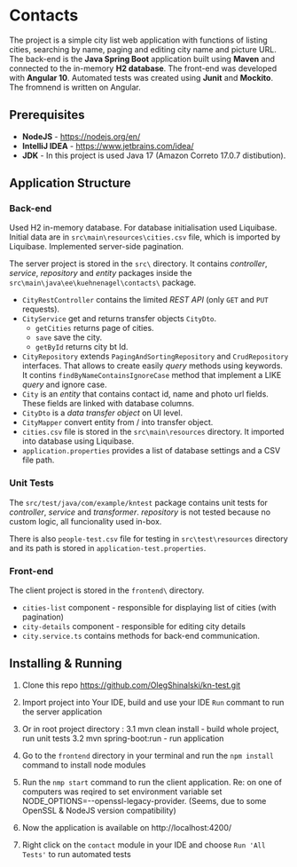 # Contacts
The project is a simple city list web application with functions of listing cities, searching by name, paging and editing city name and picture URL. 
The back-end is the **Java Spring Boot** application built using **Maven** and connected to the in-memory **H2 database**. The front-end was developed with **Angular 10**. Automated tests was created using **Junit** and **Mockito**.
The fromnend is written on Angular.

## Prerequisites
- **NodeJS** - https://nodejs.org/en/
- **IntelliJ IDEA** - https://www.jetbrains.com/idea/
- **JDK** - In this project is used Java 17 (Amazon Correto 17.0.7 distibution).

## Application Structure
### Back-end
Used H2 in-memory database.
For database initialisation used Liquibase.
Initial data are in `src\main\resources\cities.csv` file, which is imported by Liquibase.
Implemented server-side pagination.

The server project is stored in the `src\` directory. It contains *controller*, *service*, *repository* and *entity* packages inside the `src\main\java\ee\kuehnenagel\contacts\` package.
- `CityRestController` contains the limited *REST API* (only `GET` and `PUT` requests).
- `CityService` get and returns transfer objects `CityDto`. 
	 - `getCities` returns page of cities.
	 - `save` save the city.
	 - `getById` returns city bt Id.
- `CityRepository` extends `PagingAndSortingRepository` and `CrudRepository` interfaces. That allows to create easily *query* methods using keywords. It contins `findByNameContainsIgnoreCase` method that implement a LIKE *query* and ignore case.
- `City` is an *entity* that contains contact id, name and photo url fields. These fields are linked with database columns.
- `CityDto` is a *data transfer object* on UI level.
- `CityMapper` convert entity from / into transfer object.
- `cities.csv` file is stored in the `src\main\resources` directory. It imported into database using Liquibase.
- `application.properties` provides a list of database settings and a CSV file path.

### Unit Tests
The `src/test/java/com/example/kntest` package contains unit tests for *controller*, *service* and *transformer*. *repository* is not tested because no custom logic, all funcionality used in-box.  

There is also `people-test.csv` file for testing in `src\test\resources` directory and its path is stored in `application-test.properties`.

### Front-end
The client project is stored in the `frontend\` directory.
- `cities-list` component - responsible for displaying list of cities (with pagination)
- `city-details` component - responsible for editing city details
- `city.service.ts` contains methods for back-end communication.

## Installing & Running 
1. Clone this repo https://github.com/OlegShinalski/kn-test.git

2. Import project into Your IDE, build and use your IDE `Run` commant to run the server application

3. Or in root project directory :
   3.1 mvn clean install - build whole project, run unit tests
   3.2 mvn spring-boot:run - run application

4. Go to the `frontend` directory in your terminal and run the `npm install` command to install node modules 

5. Run the `nmp start` command to run the client application. Re: on one of computers was reqired to set environment variable set NODE_OPTIONS=--openssl-legacy-provider. (Seems, due to some OpenSSL & NodeJS version compatibility)

6. Now the application is available on http://localhost:4200/

7. Right click on the `contact` module in your IDE and choose `Run 'All Tests'` to run automated tests 
